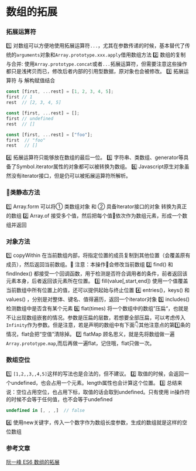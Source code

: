# 数组的拓展

### 拓展运算符
1️⃣ 对数组可以方便地使用拓展运算符`...`，尤其在参数传递的时候，基本替代了传统的`arguments`对象和`Array.prototype.xxx.apply`借用数组方法
2️⃣ 数组的复制与合并: 使用`Array.prototype.concat`或者`...`拓展运算符，但需要注意这些操作都只是浅拷贝而已，修改后者内部的引用型数据，原对象也会被修改。
3️⃣ 拓展运算符 与 解构赋值结合
```js
const [first, ...rest] = [1, 2, 3, 4, 5];
first // 1
rest  // [2, 3, 4, 5]

const [first, ...rest] = [];
first // undefined
rest  // []

const [first, ...rest] = ["foo"];
first  // "foo"
rest   // []
```
4️⃣ 拓展运算符只能够放在数组的最后一位。
5️⃣ 字符串、类数组、generator等具备了Symbol.iterator属性的对象都可以被转换为数组。
6️⃣ Javascript原生对象虽然没有iterator接口，但是仍可以被拓展运算符所解析。

### 类静态方法
1️⃣ Array.form 可以将① 类数组对象 和 ② 具备Iterator接口的对象  转换为真正的数组
2️⃣ Array.of 接受多个值，然后把每个值依次作为数组元素，形成一个数组并返回

### 对象方法
1️⃣  copyWithin 在当前数组内部，将指定位置的成员复制到其他位置（会覆盖原有成员），然后返回当前数组。🚸 注意：本操作会修改当前数组
2️⃣  find() 和 findIndex() 都接受一个回调函数，用于检测是否符合调用者的条件，前者返回该元素本身，后者返回该元素所在位置。
3️⃣  fill(value[,start,end]) 使用一个值覆盖当前数组中所有位置上的值，还可以提供起始与终止位置
4️⃣  entries()，keys() 和 values() ，分别是对整体、键名、值得遍历，返回一个iterator对象
5️⃣  includes()  检测数组中是否含有某个元素
6️⃣  flat(times) 将一个数组中的数组”压扁“，也就是不让出现数组嵌套的情况。参数是压扁的层数，若想要全部压扁，可以考虑传入`Infinity`作为参数。但是注意，若是声明的数组中有下面👇其他注意点的第️1️⃣条的情况，flat会把“空值”清除掉。
7️⃣ flatMap 顾名思义，就是先将数组做一遍`Array.prototype.map`,而后再做一遍flat，记住哦，flat只做一次。

### 数组空位
1️⃣ `[1,2,,3,,4,5]`这样的写法也是合法的，但不建议。
2️⃣ 取值的时候，会返回一个undefined，也会占用一个元素。length属性也会计算这个位置。
3️⃣ 总结来说：空位占用空位，也占用下标，取值的话会取到undefined。只有使用 in操作符的时候不会等于任何值，也不会等于undefined
```js
undefined in [, , ,]  // false
```
4️⃣ 使用new关键字，传入一个数字作为数组长度参数，生成的数组就是这样的空位数组

### 参考文章
[阮一峰 ES6 数组的拓展]()